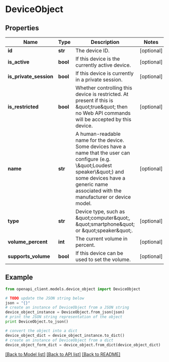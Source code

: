 # DeviceObject


## Properties
Name | Type | Description | Notes
------------ | ------------- | ------------- | -------------
**id** | **str** | The device ID. | [optional] 
**is_active** | **bool** | If this device is the currently active device. | [optional] 
**is_private_session** | **bool** | If this device is currently in a private session. | [optional] 
**is_restricted** | **bool** | Whether controlling this device is restricted. At present if this is \&quot;true\&quot; then no Web API commands will be accepted by this device. | [optional] 
**name** | **str** | A human-readable name for the device. Some devices have a name that the user can configure (e.g. \\\&quot;Loudest speaker\\\&quot;) and some devices have a generic name associated with the manufacturer or device model. | [optional] 
**type** | **str** | Device type, such as \&quot;computer\&quot;, \&quot;smartphone\&quot; or \&quot;speaker\&quot;. | [optional] 
**volume_percent** | **int** | The current volume in percent. | [optional] 
**supports_volume** | **bool** | If this device can be used to set the volume. | [optional] 

## Example

```python
from openapi_client.models.device_object import DeviceObject

# TODO update the JSON string below
json = "{}"
# create an instance of DeviceObject from a JSON string
device_object_instance = DeviceObject.from_json(json)
# print the JSON string representation of the object
print DeviceObject.to_json()

# convert the object into a dict
device_object_dict = device_object_instance.to_dict()
# create an instance of DeviceObject from a dict
device_object_form_dict = device_object.from_dict(device_object_dict)
```
[[Back to Model list]](../README.md#documentation-for-models) [[Back to API list]](../README.md#documentation-for-api-endpoints) [[Back to README]](../README.md)


